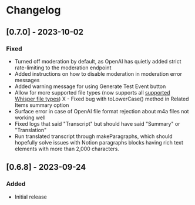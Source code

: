 # Changelog

## [0.7.0] - 2023-10-02

### Fixed
- Turned off moderation by default, as OpenAI has quietly added strict rate-limiting to the moderation endpoint
- Added instructions on how to disable moderation in moderation error messages
- Added warning message for using Generate Test Event button
- Allow for more supported file types (now supports all [supported Whisper file types](https://platform.openai.com/docs/guides/speech-to-text))
X - Fixed bug with toLowerCase() method in Related Items summary option
- Surface error in case of OpenAI file format rejection about m4a files not working well
- Fixed logs that said "Transcript" but should have said "Summary" or "Translation"
- Run translated transcript through makeParagraphs, which should hopefully solve issues with Notion paragraphs blocks having rich text elements with more than 2,000 characters.

## [0.6.8] - 2023-09-24

### Added
- Initial release